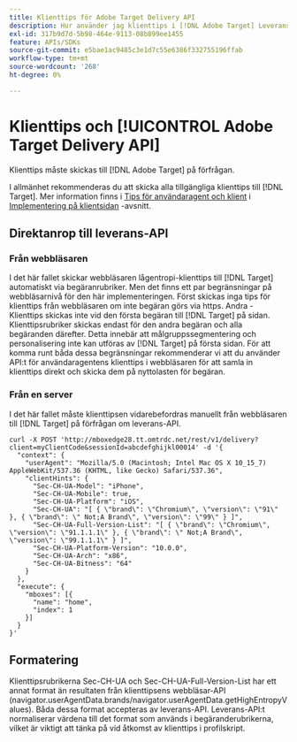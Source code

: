 ```yaml
---
title: Klienttips för Adobe Target Delivery API
description: Hur använder jag klienttips i [!DNL Adobe Target] Leverans-API?
exl-id: 317b9d7d-5b98-464e-9113-08b899ee1455
feature: APIs/SDKs
source-git-commit: e5bae1ac9485c3e1d7c55e6386f332755196ffab
workflow-type: tm+mt
source-wordcount: '268'
ht-degree: 0%

---
```


# Klienttips och [!UICONTROL Adobe Target Delivery API]

Klienttips måste skickas till [!DNL Adobe Target] på förfrågan.

I allmänhet rekommenderas du att skicka alla tillgängliga klienttips till [!DNL Target]. Mer information finns i [Tips för användaragent och klient](/help/dev/implement/client-side/atjs/user-agent-and-client-hints.md) i [Implementering på klientsidan](../../implement/client-side/overview.md) -avsnitt.

## Direktanrop till leverans-API

### Från webbläsaren

I det här fallet skickar webbläsaren lågentropi-klienttips till [!DNL Target] automatiskt via begäranrubriker. Men det finns ett par begränsningar på webbläsarnivå för den här implementeringen. Först skickas inga tips för klienttips från webbläsaren om inte begäran görs via https. Andra - Klienttips skickas inte vid den första begäran till [!DNL Target] på sidan. Klienttipsrubriker skickas endast för den andra begäran och alla begäranden därefter. Detta innebär att målgruppssegmentering och personalisering inte kan utföras av [!DNL Target] på första sidan. För att komma runt båda dessa begränsningar rekommenderar vi att du använder API:t för användaragentens klienttips i webbläsaren för att samla in klienttips direkt och skicka dem på nyttolasten för begäran.

### Från en server

I det här fallet måste klienttipsen vidarebefordras manuellt från webbläsaren till [!DNL Target] på förfrågan om leverans-API.

```
curl -X POST 'http://mboxedge28.tt.omtrdc.net/rest/v1/delivery?client=myClientCode&sessionId=abcdefghijkl00014' -d '{
  "context": {
    "userAgent": "Mozilla/5.0 (Macintosh; Intel Mac OS X 10_15_7) AppleWebKit/537.36 (KHTML, like Gecko) Safari/537.36",
    "clientHints": {
      "Sec-CH-UA-Model": "iPhone",
      "Sec-CH-UA-Mobile": true,
      "Sec-CH-UA-Platform": "iOS",
      "Sec-CH-UA": "[ { \"brand\": \"Chromium\", \"version\": \"91\" }, { \"brand\": \" Not;A Brand\", \"version\": \"99\" } ]",
      "Sec-CH-UA-Full-Version-List": "[ { \"brand\": \"Chromium\", \"version\": \"91.1.1.1\" }, { \"brand\": \" Not;A Brand\", \"version\": \"99.1.1.1\" } ]",
      "Sec-CH-UA-Platform-Version": "10.0.0",
      "Sec-CH-UA-Arch": "x86",
      "Sec-CH-UA-Bitness": "64"
    }
  },
  "execute": {
    "mboxes": [{
      "name": "home",
      "index": 1
    }]
  }
}'
```

## Formatering

Klienttipsrubrikerna Sec-CH-UA och Sec-CH-UA-Full-Version-List har ett annat format än resultaten från klienttipsens webbläsar-API (navigator.userAgentData.brands/navigator.userAgentData.getHighEntropyValues). Båda dessa format accepteras av leverans-API. Leverans-API:t normaliserar värdena till det format som används i begäranderubrikerna, vilket är viktigt att tänka på vid åtkomst av klienttips i profilskript.
